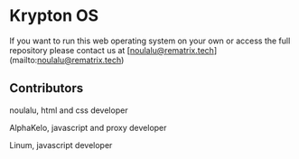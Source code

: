 # Krypton OS

If you want to run this web operating system on your own or access the full repository please contact us at [noulalu@rematrix.tech](mailto:<rematrix studios>noulalu@rematrix.tech)

## Contributors

noulalu, html and css developer

AlphaKelo, javascript and proxy developer

Linum, javascript developer
